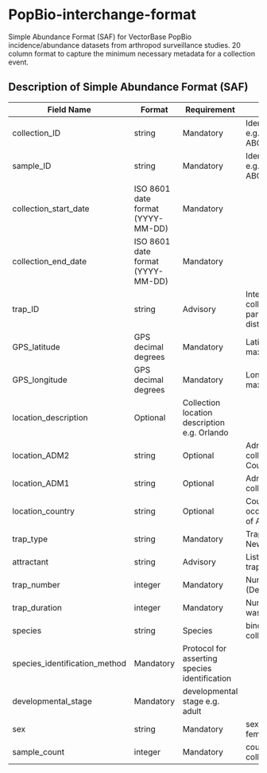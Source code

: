 # PopBio-interchange-format
Simple Abundance Format (SAF) for VectorBase PopBio incidence/abundance datasets from arthropod surveillance studies. 20 column format to capture the minimum necessary metadata for a collection event. 



Description of Simple Abundance Format (SAF)
--------------------------------------------
Field Name |Format|Requirement|Details
-----------|------|-------|-----------
collection_ID|string|Mandatory|Identifier for collection event e.g. ABC_2018_collection_00001
sample_ID|string|Mandatory|Identifier for sample event e.g. ABC_2018_sample_00001
collection_start_date|ISO 8601 date format (YYYY-MM-DD)|Mandatory|
collection_end_date|ISO 8601 date format (YYYY-MM-DD)|Mandatory|
trap_ID|string|Advisory|Internal trap ID for the collection, may be used as part of processing for distinct collection events
GPS_latitude|GPS decimal degrees|Mandatory|Latitude for collection site, max. 6 decimal places
GPS_longitude|GPS decimal degrees|Mandatory|Longitude for collection site, max. 6 decimal places
location_description|Optional|Collection location description e.g. Orlando
location_ADM2|string|Optional|Administrative level 2 for collection e.g. Orange County
location_ADM1|string|Optional|Administrative level 1 for collection e.g. Florida
location_country|string|Optional|Country in which collection occurred e.g. United States of America
trap_type|string|Mandatory|Trap type e.g. CDC light trap, New Jersey Trap
attractant|string|Advisory|List of attractants used in the trap e.g. CO2, light
trap_number|integer|Mandatory|Number of traps deployed (Default is 1)
trap_duration|integer|Mandatory|Number of nights/days trap was deployed (Default is 1)
species|string|Species|binomial species name for collected specimens
species_identification_method|Mandatory|Protocol for asserting species identification
developmental_stage|Mandatory|developmental stage e.g. adult
sex|string|Mandatory|sex of specimens e.g. female/male/mixed
sample_count|integer|Mandatory|count of specimens from collection
